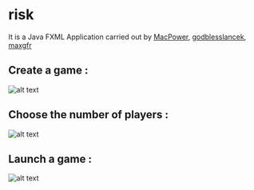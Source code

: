 # risk

It is a Java FXML Application carried out by [MacPower](https://github.com/MacPower/), [godblesslancek](https://github.com/godblesslancek/), [maxgfr](https://github.com/maxgfr/)

## Create a game :

![alt text](https://github.com/maxgfr/risk/blob/master/documentation/screen/capture1.png)

## Choose the number of players :

![alt text](https://github.com/maxgfr/risk/blob/master/documentation/screen/capture2.png)

## Launch a game :

![alt text](https://github.com/maxgfr/risk/blob/master/documentation/screen/capture3.png)
